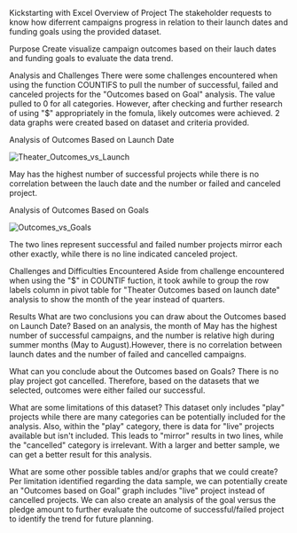 Kickstarting with Excel
Overview of Project
The stakeholder requests to know how diferrent campaigns progress in relation to their launch dates and funding goals using the provided dataset.

Purpose
Create visualize campaign outcomes based on their lauch dates and funding goals to evaluate the data trend.

Analysis and Challenges
There were some challenges encountered when using the function COUNTIFS to pull the number of successful, failed and canceled projects for the "Outcomes based on Goal" analysis. The value pulled to 0 for all categories. However, after checking and further research of using "$" appropriately in the fomula, likely outcomes were achieved. 2 data graphs were created based on dataset and criteria provided.

Analysis of Outcomes Based on Launch Date

![Theater_Outcomes_vs_Launch](https://user-images.githubusercontent.com/114631804/202930512-4d50a76a-e35e-465d-94bf-38186ce9b851.png)

May has the highest number of successful projects while there is no correlation between the lauch date and the number or failed and canceled project.

Analysis of Outcomes Based on Goals

![Outcomes_vs_Goals](https://user-images.githubusercontent.com/114631804/202930574-ff671334-d6b7-4224-af64-54a38e9d5a22.png)

The two lines represent successful and failed number projects mirror each other exactly, while there is no line indicated canceled project.

Challenges and Difficulties Encountered
Aside from challenge encountered when using the "$" in COUNTIF fuction, it took awhile to group the row labels column in pivot table for "Theater Outcomes based on launch date" analysis to show the month of the year instead of quarters.

Results
What are two conclusions you can draw about the Outcomes based on Launch Date? Based on an analysis, the month of May has the highest number of successful campaigns, and the number is relative high during summer months (May to August).However, there is no correlation between launch dates and the number of failed and cancelled campaigns.

What can you conclude about the Outcomes based on Goals? There is no play project got cancelled. Therefore, based on the datasets that we selected, outcomes were either failed our successful.

What are some limitations of this dataset? This dataset only includes "play" projects while there are many categories can be potentially included for the analysis. Also, within the "play" category, there is data for "live" projects available but isn't included. This leads to "mirror" results in two lines, while the "cancelled" category is irrelevant. With a larger and better sample, we can get a better result for this analysis.

What are some other possible tables and/or graphs that we could create? Per limitation identified regarding the data sample, we can potentially create an "Outcomes based on Goal" graph includes "live" project instead of cancelled projects. We can also create an analysis of the goal versus the pledge amount to further evaluate the outcome of successful/failed project to identify the trend for future planning.
